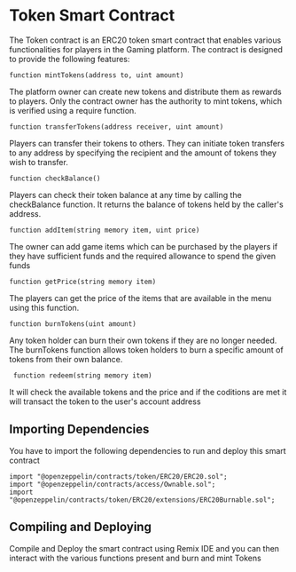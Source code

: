 # Token Smart Contract
The Token contract is an ERC20 token smart contract that enables various functionalities for players in the Gaming platform. The contract is designed to provide the following features:

```solidity
function mintTokens(address to, uint amount)
```
The platform owner can create new tokens and distribute them as rewards to players. Only the contract owner has the authority to mint tokens, which is verified using a require function.

```solidity
function transferTokens(address receiver, uint amount)
```
Players can transfer their tokens to others. They can initiate token transfers to any address by specifying the recipient and the amount of tokens they wish to transfer.

```solidity
function checkBalance()
```
Players can check their token balance at any time by calling the checkBalance function. It returns the balance of tokens held by the caller's address.

```solidity
function addItem(string memory item, uint price)
```
The owner can add game items which can be purchased by the players if they have sufficient funds and the required allowance to spend the given funds

```solidity
function getPrice(string memory item)
```
The players can get the price of the items that are available in the menu using this function.

```solidity
function burnTokens(uint amount)
```
Any token holder can burn their own tokens if they are no longer needed. The burnTokens function allows token holders to burn a specific amount of tokens from their own balance.

```solidity
 function redeem(string memory item)
```
It will check the available tokens and the price and if the coditions are met it will transact the token to the user's account address

## Importing Dependencies

You have to import the following dependencies to run and deploy this smart contract

```solidity
import "@openzeppelin/contracts/token/ERC20/ERC20.sol";
import "@openzeppelin/contracts/access/Ownable.sol";
import "@openzeppelin/contracts/token/ERC20/extensions/ERC20Burnable.sol";
```

## Compiling and Deploying

Compile and Deploy the smart contract using Remix IDE and you can then interact with the various functions present and burn and mint Tokens
